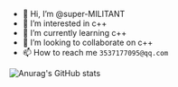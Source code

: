 - 👋 Hi, I’m @super-MILITANT
- 👀 I’m interested in c++
- 🌱 I’m currently learning c++
- 💞️ I’m looking to collaborate on c++
- 📫 How to reach me `3537177095@qq.com`

<!---
super-yjt/super-yjt is a ✨ special ✨ repository because its `README.md` (this file) appears on your GitHub profile.
You can click the Preview link to take a look at your changes.
--->

![Anurag's GitHub stats](https://github-readme-stats.vercel.app/api?username=super-yjt&show_icons=true&theme=onedark)

